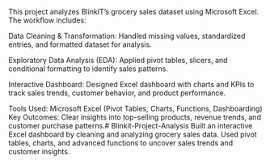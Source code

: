 This project analyzes BlinkIT’s grocery sales dataset using Microsoft Excel. The workflow includes:

Data Cleaning & Transformation: Handled missing values, standardized entries, and formatted dataset for analysis.

Exploratory Data Analysis (EDA): Applied pivot tables, slicers, and conditional formatting to identify sales patterns.

Interactive Dashboard: Designed Excel dashboard with charts and KPIs to track sales trends, customer behavior, and product performance.

 Tools Used: Microsoft Excel (Pivot Tables, Charts, Functions, Dashboarding)
 Key Outcomes: Clear insights into top-selling products, revenue trends, and customer purchase patterns.# Blinkit-Project-Analysis
Built an interactive Excel dashboard by cleaning and analyzing grocery sales data. Used pivot tables, charts, and advanced functions to uncover sales trends and customer insights.
